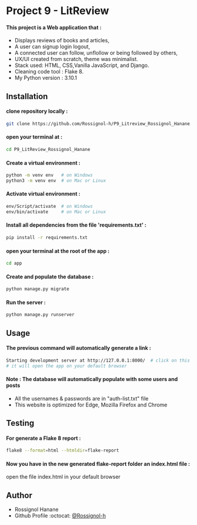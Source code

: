 
# Project 9 - LitReview

 #### This project is a Web application that :
- Displays reviews of books and articles,
- A user can signup login logout,
- A connected user can follow, unflollow or being followed by others,
- UX/UI created from scratch, theme was minimalist.
- Stack used: HTML, CSS,Vanilla JavaScript, and Django.
- Cleaning code tool : Flake 8.
- My Python version : 3.10.1


## Installation

#### clone repository locally :

```bash
git clone https://github.com/Rossignol-h/P9_Litreview_Rossignol_Hanane.git
```

#### open your terminal at :

```bash
cd P9_LitReview_Rossignol_Hanane
```

#### Create a virtual environment :

```bash
python -m venv env   # on Windows
python3 -m venv env  # on Mac or Linux
```

#### Activate virtual environment :
```bash
env/Script/activate  # on Windows
env/bin/activate     # on Mac or Linux
```

#### Install all dependencies from the file 'requirements.txt' :
```bash
pip install -r requirements.txt
```
#### open your terminal at the root of the app  :

```bash
cd app
```

#### Create and populate the database :
```bash
python manage.py migrate
```

#### Run the server :
```bash
python manage.py runserver
```

## Usage 

#### The previous command will automatically generate a link :
```bash
Starting development server at http://127.0.0.1:8000/  # click on this link
# it will open the app on your default browser
```

#### **Note : The database will automatically populate with some users and posts**
- All the usernames & passwords are in "auth-list.txt" file
- This website is optimized for Edge, Mozilla Firefox and Chrome

## Testing 

#### For generate a Flake 8 report :
```bash
flake8 --format=html --htmldir=flake-report
```

#### Now you have in the new generated flake-report folder an index.html file :

open the file index.html in your default browser

## Author

- Rossignol Hanane 
- Github Profile :octocat: [@Rossignol-h](https://github.com/Rossignol-h)